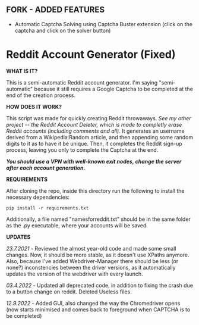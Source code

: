 ## FORK - ADDED FEATURES
- Automatic Captcha Solving using Captcha Buster extension (click on the captcha and click on the solver button)

# Reddit Account Generator (Fixed)
 **WHAT IS IT?**
 
 This is a semi-automatic Reddit account generator. I'm saying "semi-automatic" because it still requires a Google Captcha to be completed at the end of the creation process.

 **HOW DOES IT WORK?**
 
 This script was made for quickly creating Reddit throwaways. _See my other project -- the Reddit Account Deleter, which is made to completly erase Reddit accounts (including comments and all)._
 It generates an username derived from a Wikipedia:Random article, and then appending some random digits to it as to have it be unique. Then, it completes the Reddit sign-up process, leaving you only to complete the Captcha at the end.

   _**You should use a VPN with well-known exit nodes, change the server after each account generation.**_
 
 **REQUIREMENTS**

 After cloning the repo, inside this directory run the following to install the necessary dependencies:

 ```console
 pip install -r requirements.txt
 ```

 Additionally, a file named "namesforreddit.txt" should be in the same folder as the .py executable, where your accounts will be saved.
 
 **UPDATES**
 
_23.7.2021_ - 
 Reviewed the almost year-old code and made some small changes. Now, it should be more stable, as it doesn't use XPaths anymore.
 Also, because I've added Webdriver-Manager there should be less (or none?) inconstencies between the driver versions, as it automatically updates the version of the webdriver with every launch.
 
 _03.4.2022_ - 
 Updated all deprecated code, in addition to fixing the crash due to a button change on reddit. Deleted Useless files.

_12.9.2022_ -
 Added GUI, also changed the way the Chromedriver opens (now starts minimised and comes back to foreground when CAPTCHA is to be completed)
